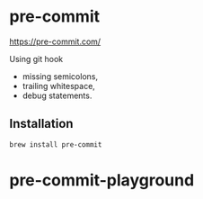 # pre-commit

https://pre-commit.com/

Using git hook

- missing semicolons, 
- trailing whitespace, 
- debug statements.

## Installation

```
brew install pre-commit
```

# pre-commit-playground
